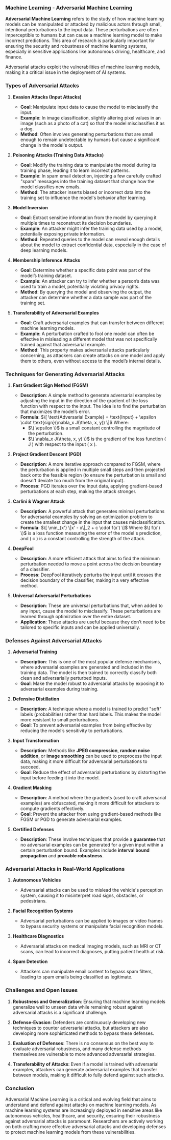### **Machine Learning - Adversarial Machine Learning**

**Adversarial Machine Learning** refers to the study of how machine learning models can be manipulated or attacked by malicious actors through small, intentional perturbations to the input data. These perturbations are often imperceptible to humans but can cause a machine learning model to make incorrect predictions. This area of research is particularly important for ensuring the security and robustness of machine learning systems, especially in sensitive applications like autonomous driving, healthcare, and finance.

Adversarial attacks exploit the vulnerabilities of machine learning models, making it a critical issue in the deployment of AI systems.

### **Types of Adversarial Attacks**

1. **Evasion Attacks (Input Attacks)**
   - **Goal**: Manipulate input data to cause the model to misclassify the input.
   - **Example**: In image classification, slightly altering pixel values in an image (such as a photo of a cat) so that the model misclassifies it as a dog.
   - **Method**: Often involves generating perturbations that are small enough to remain undetectable by humans but cause a significant change in the model's output.
  
2. **Poisoning Attacks (Training Data Attacks)**
   - **Goal**: Modify the training data to manipulate the model during its training phase, leading it to learn incorrect patterns.
   - **Example**: In spam email detection, injecting a few carefully crafted "spam" messages into the training dataset that change how the model classifies new emails.
   - **Method**: The attacker inserts biased or incorrect data into the training set to influence the model's behavior after learning.

3. **Model Inversion**
   - **Goal**: Extract sensitive information from the model by querying it multiple times to reconstruct its decision boundaries.
   - **Example**: An attacker might infer the training data used by a model, potentially exposing private information.
   - **Method**: Repeated queries to the model can reveal enough details about the model to extract confidential data, especially in the case of deep learning models.

4. **Membership Inference Attacks**
   - **Goal**: Determine whether a specific data point was part of the model’s training dataset.
   - **Example**: An attacker can try to infer whether a person’s data was used to train a model, potentially violating privacy rights.
   - **Method**: By querying the model and observing the output, the attacker can determine whether a data sample was part of the training set.

5. **Transferability of Adversarial Examples**
   - **Goal**: Craft adversarial examples that can transfer between different machine learning models.
   - **Example**: A perturbation crafted to fool one model can often be effective in misleading a different model that was not specifically trained against that adversarial example.
   - **Method**: This property makes adversarial attacks particularly concerning, as attackers can create attacks on one model and apply them to others, even without access to the model’s internal details.

### **Techniques for Generating Adversarial Attacks**

1. **Fast Gradient Sign Method (FGSM)**
   - **Description**: A simple method to generate adversarial examples by adjusting the input in the direction of the gradient of the loss function with respect to the input. The idea is to find the perturbation that maximizes the model’s error.
   - **Formula**:
     $\[
     \text{Adversarial Example} = \text{Input} + \epsilon \cdot \text{sign}(\nabla_x J(\theta, x, y))
     \]$
     Where:
     - $\( \epsilon \)$ is a small constant controlling the magnitude of the perturbation.
     - $\( \nabla_x J(\theta, x, y) \)$ is the gradient of the loss function \( J \) with respect to the input \( x \).
   
2. **Project Gradient Descent (PGD)**
   - **Description**: A more iterative approach compared to FGSM, where the perturbation is applied in multiple small steps and then projected back onto the feasible region (to ensure the perturbation is small and doesn't deviate too much from the original input).
   - **Process**: PGD iterates over the input data, applying gradient-based perturbations at each step, making the attack stronger.

3. **Carlini & Wagner Attack**
   - **Description**: A powerful attack that generates minimal perturbations for adversarial examples by solving an optimization problem to create the smallest change in the input that causes misclassification.
   - **Formula**: 
     $\[
     \min_{x'} \|x' - x\|_2 + c \cdot f(x')
     \]$
     Where $\( f(x') \)$ is a loss function measuring the error of the model's prediction, and \( c \) is a constant controlling the strength of the attack.

4. **DeepFool**
   - **Description**: A more efficient attack that aims to find the minimum perturbation needed to move a point across the decision boundary of a classifier.
   - **Process**: DeepFool iteratively perturbs the input until it crosses the decision boundary of the classifier, making it a very effective method.

5. **Universal Adversarial Perturbations**
   - **Description**: These are universal perturbations that, when added to any input, cause the model to misclassify. These perturbations are learned through optimization over the entire dataset.
   - **Application**: These attacks are useful because they don’t need to be tailored to specific inputs and can be applied universally.

### **Defenses Against Adversarial Attacks**

1. **Adversarial Training**
   - **Description**: This is one of the most popular defense mechanisms, where adversarial examples are generated and included in the training data. The model is then trained to correctly classify both clean and adversarially perturbed inputs.
   - **Goal**: Make the model robust to adversarial attacks by exposing it to adversarial examples during training.

2. **Defensive Distillation**
   - **Description**: A technique where a model is trained to predict "soft" labels (probabilities) rather than hard labels. This makes the model more resistant to small perturbations.
   - **Goal**: To prevent adversarial examples from being effective by reducing the model’s sensitivity to perturbations.

3. **Input Transformation**
   - **Description**: Methods like **JPEG compression**, **random noise addition**, or **image smoothing** can be used to preprocess the input data, making it more difficult for adversarial perturbations to succeed.
   - **Goal**: Reduce the effect of adversarial perturbations by distorting the input before feeding it into the model.

4. **Gradient Masking**
   - **Description**: A method where the gradients (used to craft adversarial examples) are obfuscated, making it more difficult for attackers to compute gradients effectively.
   - **Goal**: Prevent the attacker from using gradient-based methods like FGSM or PGD to generate adversarial examples.

5. **Certified Defenses**
   - **Description**: These involve techniques that provide a **guarantee** that no adversarial examples can be generated for a given input within a certain perturbation bound. Examples include **interval bound propagation** and **provable robustness**.

### **Adversarial Attacks in Real-World Applications**

1. **Autonomous Vehicles**
   - Adversarial attacks can be used to mislead the vehicle's perception system, causing it to misinterpret road signs, obstacles, or pedestrians.
   
2. **Facial Recognition Systems**
   - Adversarial perturbations can be applied to images or video frames to bypass security systems or manipulate facial recognition models.
   
3. **Healthcare Diagnostics**
   - Adversarial attacks on medical imaging models, such as MRI or CT scans, can lead to incorrect diagnoses, putting patient health at risk.
   
4. **Spam Detection**
   - Attackers can manipulate email content to bypass spam filters, leading to spam emails being classified as legitimate.

### **Challenges and Open Issues**

1. **Robustness and Generalization**: Ensuring that machine learning models generalize well to unseen data while remaining robust against adversarial attacks is a significant challenge.
   
2. **Defense-Evasion**: Defenders are continuously developing new techniques to counter adversarial attacks, but attackers are also developing more sophisticated methods to bypass these defenses.

3. **Evaluation of Defenses**: There is no consensus on the best way to evaluate adversarial robustness, and many defense methods themselves are vulnerable to more advanced adversarial strategies.

4. **Transferability of Attacks**: Even if a model is trained with adversarial examples, attackers can generate adversarial examples that transfer between models, making it difficult to fully defend against such attacks.

### **Conclusion**

Adversarial Machine Learning is a critical and evolving field that aims to understand and defend against attacks on machine learning models. As machine learning systems are increasingly deployed in sensitive areas like autonomous vehicles, healthcare, and security, ensuring their robustness against adversarial attacks is paramount. Researchers are actively working on both crafting more effective adversarial attacks and developing defenses to protect machine learning models from these vulnerabilities.
